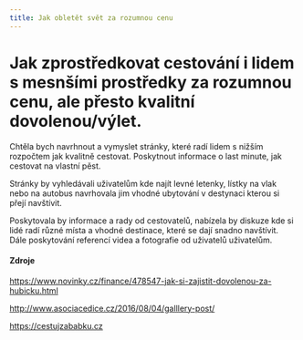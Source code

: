 ```yaml
---
title: Jak obletět svět za rozumnou cenu
---
```


# Jak zprostředkovat cestování i lidem s mesnšími prostředky za rozumnou cenu, ale přesto kvalitní dovolenou/výlet.

Chtěla bych navrhnout a vymyslet stránky, které radí lidem s nižším rozpočtem jak kvalitně cestovat. Poskytnout informace o last minute, jak cestovat na vlastní pěst.

Stránky by vyhledávali uživatelům kde najít levné letenky, lístky na vlak nebo na autobus navrhovala jim vhodné ubytování v destynaci kterou si přejí navštívit. 

Poskytovala by informace a rady od cestovatelů, nabízela by diskuze kde si lidé radí různé místa a vhodné destinace, které se dají snadno navštívit. Dále poskytování referencí videa a fotografie od uživatelů uživatelům.

#### Zdroje

https://www.novinky.cz/finance/478547-jak-si-zajistit-dovolenou-za-hubicku.html

http://www.asociacedice.cz/2016/08/04/galllery-post/

https://cestujzababku.cz
